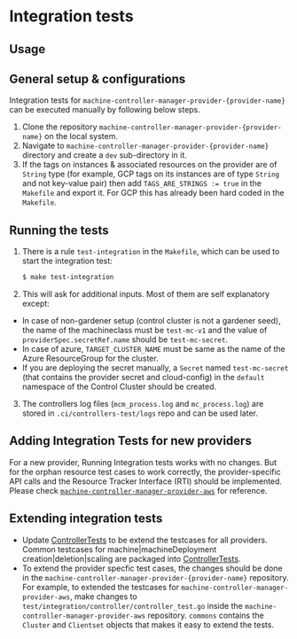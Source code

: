 # Integration tests

## Usage

## General setup & configurations

Integration tests for `machine-controller-manager-provider-{provider-name}` can be executed manually by following below steps.

1. Clone the repository `machine-controller-manager-provider-{provider-name}` on the local system.
1. Navigate to `machine-controller-manager-provider-{provider-name}` directory and create a `dev` sub-directory in it.
1. If the tags on instances & associated resources on the provider are of `String` type (for example, GCP tags on its instances are of type `String` and not key-value pair) then add `TAGS_ARE_STRINGS := true` in the `Makefile` and export it. For GCP this has already been hard coded in the `Makefile`.

## Running the tests

1. There is a rule `test-integration` in the `Makefile`, which can be used to start the integration test:
    ```bash
    $ make test-integration 
    ```
1. This will ask for additional inputs. Most of them are self explanatory except:
 - In case of non-gardener setup (control cluster is not a gardener seed), the name of the machineclass must be `test-mc-v1` and the value of `providerSpec.secretRef.name` should be `test-mc-secret`.
 - In case of azure, `TARGET_CLUSTER_NAME` must be same as the name of the Azure ResourceGroup for the cluster.
 - If you are deploying the secret manually, a `Secret` named `test-mc-secret` (that contains the provider secret and cloud-config) in the `default` namespace of the Control Cluster should be created.
3. The controllers log files (`mcm_process.log` and `mc_process.log`) are stored in `.ci/controllers-test/logs` repo and can be used later.
## Adding Integration Tests for new providers

For a new provider, Running Integration tests works with no changes. But for the orphan resource test cases to work correctly, the provider-specific API calls and the Resource Tracker Interface (RTI) should be implemented. Please check [`machine-controller-manager-provider-aws`](https://github.com/gardener/machine-controller-manager-provider-aws/blob/master/test/integration/provider/) for reference.

## Extending integration tests

- Update [ControllerTests](../../pkg/test/integration/common/framework.go#L481) to be extend the testcases for all providers. Common testcases for machine|machineDeployment creation|deletion|scaling are packaged into [ControllerTests](../../pkg/test/integration/common/framework.go#L481).
- To extend the provider specfic test cases, the changes should be done in the `machine-controller-manager-provider-{provider-name}` repository. For example, to extended the testcases for `machine-controller-manager-provider-aws`, make changes to `test/integration/controller/controller_test.go` inside the `machine-controller-manager-provider-aws` repository. `commons` contains the `Cluster` and `Clientset` objects that makes it easy to extend the tests.
